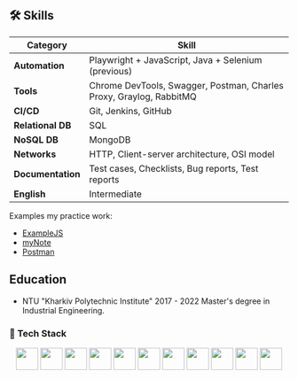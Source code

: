 ## 🛠 Skills

| Category          | Skill |
|-------------------|-----------------------|
| **Automation**    | Playwright + JavaScript, Java + Selenium (previous) |
| **Tools**         | Chrome DevTools, Swagger, Postman, Charles Proxy, Graylog, RabbitMQ |
| **CI/CD**         | Git, Jenkins, GitHub |
| **Relational DB** | SQL |
| **NoSQL DB**      | MongoDB |
| **Networks**      | HTTP, Client-server architecture, OSI model |
| **Documentation** | Test cases, Checklists, Bug reports, Test reports |
| **English**       | Intermediate |

Examples my practice work:
- [ExampleJS](https://github.com/KovalenkoMikhail/example-my-JS-code)
- [myNote](https://github.com/KovalenkoMikhail/my-note)
- [Postman](https://github.com/KovalenkoMikhail/Postman)


## Education
- NTU "Kharkiv Polytechnic Institute" 2017 - 2022 
Master's degree in Industrial Engineering.



### 🔧 Tech Stack

<p align="center">
  <img src="https://cdn.jsdelivr.net/gh/devicons/devicon/icons/javascript/javascript-original.svg" width="40" height="40"/>
  <img src="https://cdn.jsdelivr.net/gh/devicons/devicon/icons/typescript/typescript-original.svg" width="40" height="40"/>
  <img src="https://cdn.jsdelivr.net/gh/devicons/devicon/icons/playwright/playwright-original.svg" width="40" height="40"/>
  <img src="https://cdn.jsdelivr.net/gh/devicons/devicon/icons/java/java-original.svg" width="40" height="40"/>
  <img src="https://cdn.jsdelivr.net/gh/devicons/devicon/icons/selenium/selenium-original.svg" width="40" height="40"/>
  <img src="https://cdn.jsdelivr.net/gh/devicons/devicon/icons/postman/postman-original.svg" width="40" height="40"/>
  <img src="https://cdn.jsdelivr.net/gh/devicons/devicon/icons/git/git-original.svg" width="40" height="40"/>
  <img src="https://cdn.jsdelivr.net/gh/devicons/devicon/icons/jenkins/jenkins-original.svg" width="40" height="40"/>
  <img src="https://cdn.jsdelivr.net/gh/devicons/devicon/icons/github/github-original.svg" width="40" height="40"/>
  <img src="https://cdn.jsdelivr.net/gh/devicons/devicon/icons/mongodb/mongodb-original.svg" width="40" height="40"/>
  <img src="https://cdn.jsdelivr.net/gh/devicons/devicon/icons/mysql/mysql-original.svg" width="40" height="40"/>
</p>

